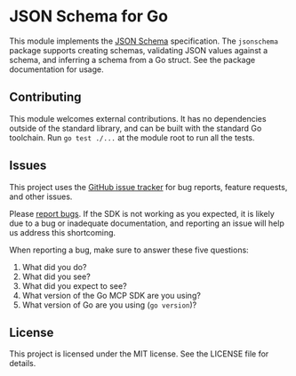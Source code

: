 # JSON Schema for Go

This module implements the [JSON Schema](https://json-schema.org/) specification.
The `jsonschema` package supports creating schemas, validating JSON values
against a schema, and inferring a schema from a Go struct. See the package
documentation for usage.

## Contributing

This module welcomes external contributions.
It has no dependencies outside of the standard library, and can be built with
the standard Go toolchain. Run `go test ./...` at the module root to run all
the tests.

## Issues

This project uses the [GitHub issue
tracker](https://github.com/google/jsonschema-go/issues) for bug reports, feature requests, and other issues. 

Please [report
bugs](https://github.com/google/jsonschema-go/issues/new?template=bug_report.md). If the SDK is
not working as you expected, it is likely due to a bug or inadequate
documentation, and reporting an issue will help us address this shortcoming.

When reporting a bug, make sure to answer these five questions:

1. What did you do?
2. What did you see?
3. What did you expect to see?
4. What version of the Go MCP SDK are you using?
5. What version of Go are you using (`go version`)?

## License

This project is licensed under the MIT license. See the LICENSE file for details.

